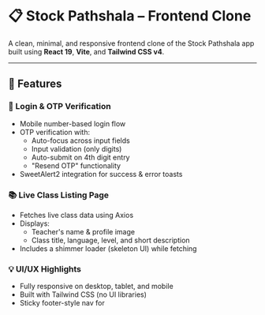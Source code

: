 # 📋 Stock Pathshala – Frontend Clone

A clean, minimal, and responsive frontend clone of the Stock Pathshala app built using **React 19**, **Vite**, and **Tailwind CSS v4**.

---

## 🚀 Features

### 🔐 Login & OTP Verification

- Mobile number-based login flow
- OTP verification with:
  - Auto-focus across input fields
  - Input validation (only digits)
  - Auto-submit on 4th digit entry
  - "Resend OTP" functionality
- SweetAlert2 integration for success & error toasts

### 📚 Live Class Listing Page

- Fetches live class data using Axios
- Displays:
  - Teacher's name & profile image
  - Class title, language, level, and short description
- Includes a shimmer loader (skeleton UI) while fetching

### 💡 UI/UX Highlights

- Fully responsive on desktop, tablet, and mobile
- Built with Tailwind CSS (no UI libraries)
- Sticky footer-style nav for
